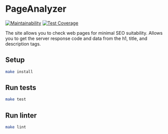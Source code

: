 # PageAnalyzer
[![Maintainability](https://api.codeclimate.com/v1/badges/9dbb612f1d1a1fa701cc/maintainability)](https://codeclimate.com/github/justbepanda/php-project-9/maintainability) [![Test Coverage](https://api.codeclimate.com/v1/badges/9dbb612f1d1a1fa701cc/test_coverage)](https://codeclimate.com/github/justbepanda/php-project-9/test_coverage)

The site allows you to check web pages for minimal SEO suitability. Allows you to get the server response code and data from the h1, title, and description tags.


## Setup

```sh
make install
```

## Run tests

```sh
make test
```

## Run linter

```sh
make lint
```